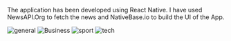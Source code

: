 
The application has been developed using React Native.
I have used NewsAPI.Org to fetch the news and NativeBase.io to build the UI of the App.

![general](https://user-images.githubusercontent.com/59159432/119714513-9633ca80-be80-11eb-8971-8712be2b30d1.jpeg)
![Business](https://user-images.githubusercontent.com/59159432/119714538-9d5ad880-be80-11eb-9ecc-6563f78b02a6.jpeg)
![sport](https://user-images.githubusercontent.com/59159432/119714555-a0ee5f80-be80-11eb-8bb9-fb8c703164f2.jpeg)
![tech](https://user-images.githubusercontent.com/59159432/119714566-a51a7d00-be80-11eb-9f41-bc7d33e1ccdb.jpeg)


